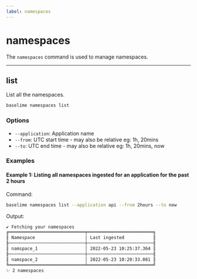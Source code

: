 ```yaml
---
label: namespaces
---
```


# namespaces

The `namespaces` command is used to manage namespaces.

---

## list

List all the namespaces.

```bash # :icon-terminal: terminal
baselime namespaces list
```

### Options

- `--application`: Application name
- `--from`: UTC start time - may also be relative eg: 1h, 20mins
- `--to`: UTC end time - may also be relative eg: 1h, 20mins, now


### Examples

#### Example 1: Listing all namespaces ingested for an application for the past 2 hours

Command:

```bash # :icon-terminal: terminal
baselime namespaces list --application api --from 2hours --to now
```

Output:

```txt # :icon-code: output
✔ Fetching your namespaces
╔═════════════════════════════╤═════════════════════════╗
║ Namespace                   │ Last ingested           ║
╟─────────────────────────────┼─────────────────────────╢
║ namspace_1                  │ 2022-05-23 10:25:37.364 ║
╟─────────────────────────────┼─────────────────────────╢
║ namspace_2                  │ 2022-05-23 10:20:33.081 ║
╚═════════════════════════════╧═════════════════════════╝
✨ 2 namespaces
```
